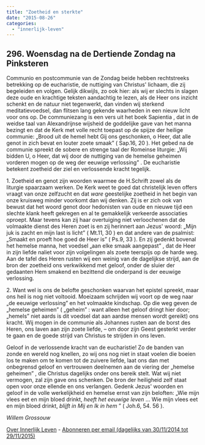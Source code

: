 ```yaml
---
title: "Zoetheid en sterkte"
date: "2015-08-26"
categories: 
  - "innerlijk-leven"
---
```


## 296\. Woensdag na de Dertiende Zondag na Pinksteren

Communio en postcommunie van de Zondag beide hebben rechtstreeks betrekking op de eucharistie, de nuttiging van Christus' lichaam, die zij begeleiden en volgen. Gelijk dikwijls, zo ook hier: als wij er slechts in slagen deze oude en krachtige teksten aandachtig te lezen, als de Heer ons inzicht schenkt en de natuur niet tegenwerkt, dan vinden wij sterkend meditatievoedsel, dan flitsen lang gekende waarheden in een nieuw licht voor ons op. De communiezang is een vers uit het boek Sapientia , dat in de weidse taal van Alexandrijnse wijsheid de goddelijke gave van het manna bezingt en dat de Kerk met volle recht toepast op de spijze der heilige communie: „Brood uit de hemel hebt Gij ons geschonken, o Heer, dat alle genot in zich bevat en louter zoete smaak” ( Sap.16, 20 ). Het gebed na de communie spreekt de sobere en strenge taal der Romeinse liturgie: „Wij bidden U, o Heer, dat wij door de nuttiging van de hemelse geheimen vorderen mogen op de weg der eeuwige verlossing” . De eucharistie betekent zoetheid der ziel en verlossende kracht tegelijk.

1\. Zoetheid en genot zijn woorden waarmee de H.Schrift zowel als de liturgie spaarzaam werken. De Kerk weet te goed dat christelijk leven offers vraagt van onze zelfzucht en dat _ware_ geestelijke zoetheid in het begin van onze kruisweg minder voorkomt dan wij denken. Zij is er zich ook van bewust dat het woord genot door hedonisten van oude en nieuwe tijd een slechte klank heeft gekregen en al te gemakkelijk verkeerde associaties oproept. Maar tevens kan zij haar overtuiging niet verloochenen dat de volmaakte dienst des Heren zoet is en zij herinnert aan Jezus' woord: „Mijn juk is zacht en mijn last is licht” ( Mt.11, 30 ) en dat andere van de psalmist: „Smaakt en proeft hoe goed de Heer is” ( Ps.9, 33 ). En zij gedenkt bovenal het hemelse manna, het voedsel „aan elke smaak aangepast” , dat de Heer in zijn liefde naliet voor zijn volgelingen als zoete teerspijs op de harde weg. Aan de tafel des Heren rusten wij een weinig van de dagelijkse strijd, aan de bron der zoetheid ons verkwikkend met geloof, onder de sluier der gedaanten Hem smakend en bezittend die onderpand is der eeuwige verlossing.

2\. Want wel is ons de belofte geschonken waarvan het epistel spreekt, maar ons heil is nog niet voltooid. Moeizaam schrijden wij voort op de weg naar „de eeuwige verlossing” en het volmaakte kindschap. Op die weg geven de „hemelse geheimen” ( „geheim” : want alleen het geloof dringt hier door; „hemels” niet aards is dit voedsel dat aan aardse mensen wordt gereikt) ons kracht. Wij mogen in de communie als Johannes rusten aan de borst des Heren, ons laven aan zijn zoete liefde, – om door zijn Geest gesterkt verder te gaan en de goede strijd van Christus te strijden in ons leven.

Geloof in de verlossende kracht van de eucharistie! Zo de banden van zonde en wereld nog knellen, zo wij ons nog niet in staat voelen die boeien los te maken om te komen tot de zuivere liefde, laat ons dan met onbegrensd geloof en vertrouwen deelnemen aan de viering der „hemelse geheimen” , die Christus dagelijks onder ons bereik stelt. Wat wij niet vermogen, zal zijn gave ons schenken. De bron der heiligheid zelf staat open voor onze ellende en ons verlangen. Gedenk Jezus' woorden en geloof in de volle werkelijkheid en hemelse ernst van zijn beloften: „Wie mijn vlees eet en mijn bloed drinkt, _heeft het eeuwige leven_ … Wie mijn vlees eet en mijn bloed drinkt, _blijft in Mij en Ik in hem_ ” ( Joh.6, 54. 56 ).

_Willem Grossouw_

[Over Innerlijk Leven](http://www.gelovenleren.net/2014/11/27/een-jaar-lang-innerlijk-leven-op-geloven-leren/) - [Abonneren per email (dagelijks van 30/11/2014 tot 29/11/2015)](http://eepurl.com/9P3DT)
